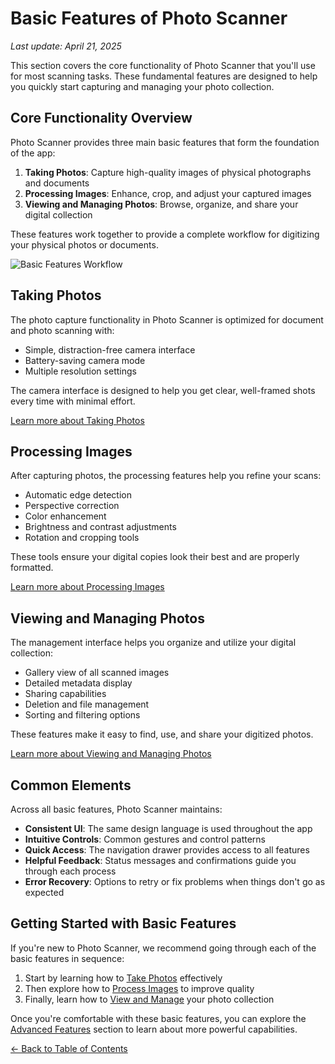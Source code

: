 # Basic Features of Photo Scanner

*Last update: April 21, 2025*

This section covers the core functionality of Photo Scanner that you'll use for most scanning tasks. These fundamental features are designed to help you quickly start capturing and managing your photo collection.

## Core Functionality Overview

Photo Scanner provides three main basic features that form the foundation of the app:

1. **Taking Photos**: Capture high-quality images of physical photographs and documents
2. **Processing Images**: Enhance, crop, and adjust your captured images 
3. **Viewing and Managing Photos**: Browse, organize, and share your digital collection

These features work together to provide a complete workflow for digitizing your physical photos or documents.

![Basic Features Workflow](../images/basic-features-workflow.png)

## Taking Photos

The photo capture functionality in Photo Scanner is optimized for document and photo scanning with:

- Simple, distraction-free camera interface
- Battery-saving camera mode
- Multiple resolution settings

The camera interface is designed to help you get clear, well-framed shots every time with minimal effort.

[Learn more about Taking Photos](taking-photos.md)

## Processing Images

After capturing photos, the processing features help you refine your scans:

- Automatic edge detection
- Perspective correction
- Color enhancement
- Brightness and contrast adjustments
- Rotation and cropping tools

These tools ensure your digital copies look their best and are properly formatted.

[Learn more about Processing Images](processing-images.md)

## Viewing and Managing Photos

The management interface helps you organize and utilize your digital collection:

- Gallery view of all scanned images
- Detailed metadata display
- Sharing capabilities
- Deletion and file management
- Sorting and filtering options

These features make it easy to find, use, and share your digitized photos.

[Learn more about Viewing and Managing Photos](viewing-managing.md)

## Common Elements

Across all basic features, Photo Scanner maintains:

- **Consistent UI**: The same design language is used throughout the app
- **Intuitive Controls**: Common gestures and control patterns
- **Quick Access**: The navigation drawer provides access to all features
- **Helpful Feedback**: Status messages and confirmations guide you through each process
- **Error Recovery**: Options to retry or fix problems when things don't go as expected

## Getting Started with Basic Features

If you're new to Photo Scanner, we recommend going through each of the basic features in sequence:

1. Start by learning how to [Take Photos](taking-photos.md) effectively
2. Then explore how to [Process Images](processing-images.md) to improve quality
3. Finally, learn how to [View and Manage](viewing-managing.md) your photo collection

Once you're comfortable with these basic features, you can explore the [Advanced Features](advanced-features.md) section to learn about more powerful capabilities.


[← Back to Table of Contents](../SUMMARY.md)
